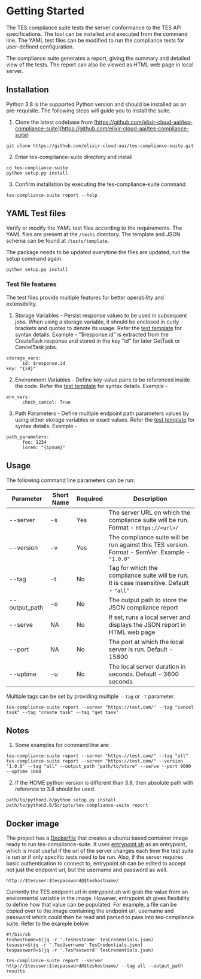 # Getting Started  

The TES compliance suite tests the server conformance to the TES API specifications. 
The tool can be installed and executed from the command line. 
The YAML test files can be modified to run the compliance tests for user-defined configuration.

The compliance suite generates a report, giving the summary and detailed view of the tests. 
The report can also be viewed as HTML web page in local server.

## Installation  

Python 3.8 is the supported Python version and should be installed as an pre-requisite.
The following steps will guide you to install the suite.

1.  Clone the latest codebase from  [https://github.com/elixir-cloud-aai/tes-compliance-suite](https://github.com/elixir-cloud-aai/tes-compliance-suite)

```base  
git clone https://github.com/elixir-cloud-aai/tes-compliance-suite.git  
```
  2.  Enter tes-compliance-suite directory and install
  
```base  
cd tes-compliance-suite  
python setup.py install  
```  
3.  Confirm installation by executing the tes-compliance-suite command

```base  
tes-compliance-suite report --help
```
  
## YAML Test files

Verify or modify the YAML test files according to the requirements.
The YAML files are present at the `/tests` directory. 
The template and JSON schema can be found at `/tests/template`.

The package needs to be updated everytime the files are updated, run the setup command again.
```base  
python setup.py install  
``` 

### Test file features

The test files provide multiple features for better operability and extensibility. 

1. Storage Variables - Persist response values to be used in subsequent jobs. When using a storage variable, it should
   be enclosed in curly brackets and quotes to denote its usage. Refer the [test template][res-test-template] for syntax details. 
   Example - "$response.id" is extracted from the CreateTask response and stored in the key "id" for later
   GetTask or CancelTask jobs.

```base
storage_vars:
      id: $response.id
key: "{id}"
```

2. Environment Variables - Define key-value pairs to be referenced inside the code.
   Refer the [test template][res-test-template] for syntax details.
   Example - 

```base
env_vars:
      check_cancel: True
```

3. Path Parameters - Define multiple endpoint path parameters values by using either storage variables or exact values.
   Refer the [test template][res-test-template] for syntax details.
   Example -

```base
path_parameters:
      foo: 1234
      lorem: "{ipsum}"
```

## Usage

The following command line parameters can be run:

| Parameter     | Short Name | Required | Description                                                                                     |
|---------------|------------|----------|-------------------------------------------------------------------------------------------------|
| --server      | -s         | Yes      | The server URL on which the compliance suite will be run. Format - `https://<url>/`             |
| --version     | -v         | Yes      | The compliance suite will be run against this TES version. Format - SemVer. Example - `"1.0.0"` |
| --tag         | -t         | No       | Tag for which the compliance suite will be run. It is case insensitive. Default - `"all"`       |
| --output_path | -o         | No       | The output path to store the JSON compliance report                                             |
| --serve       | NA         | No       | If set, runs a local server and displays the JSON report in HTML web page                       |
| --port        | NA         | No       | The port at which the local server is run. Default - 15800                                      |
| --uptime      | -u         | No       | The local server duration in seconds. Default - 3600 seconds                                    |

Multiple tags can be set by providing multiple `--tag` or `-t` parameter.
```base  
tes-compliance-suite report --server "https://test.com/" --tag "cancel task" --tag "create task" --tag "get task"  
```  

## Notes

1. Some examples for command line are:
```base  
tes-compliance-suite report --server "https://test.com/" --tag "all" 
tes-compliance-suite report --server "https://test.com/" --version "1.0.0" --tag "all" --output_path "path/to/store" --serve --port 9090 --uptime 1000
``` 

2.  If the HOME python version is different than 3.8, then absolute path with reference to 3.8 should be used.
```base  
path/to/python3.8/python setup.py install
path/to/python3.8/Scripts/tes-compliance-suite report
```

## Docker image

The project has a [Dockerfile][dockerfile] that creates a ubuntu based container image ready to run tes-compliance-suite. It uses [entrypoint.sh][entrypoint] as an entrypoint, which is most useful if the url of the server changes each time the test suite is run or if only specific tests need to be run. Also, if the server requires basic authentication to connect to, entrypoint.sh can be edited to accept not just the endpoint url, but the username and password as well. 

```base  
http://$tesuser:$tespassword@$teshostname/
```

Currently the TES endpoint url in entrypoint.sh will grab the value from an enviormental variable in the image. However, entrypoint.sh gives flexibility to define how that value can be populated. For example, a file can be copied over to the image containing the endpoint url, username and password which could then be read and parsed to pass into tes-compliance suite. Refer to the example below. 

```base  
#!/bin/sh
teshostname=$(jq -r '.TesHostname' TesCredentials.json)
tesuser=$(jq -r '.TesUsername' TesCredentials.json)
tespassword=$(jq -r '.TesPassword' TesCredentials.json)

tes-compliance-suite report --server http://$tesuser:$tespassword@$teshostname/ --tag all --output_path results
```

[res-test-template]: ../tests/template/test_template.yml
[dockerfile]: ../docker/Dockerfile
[entrypoint]: ../docker/entrypoint.sh